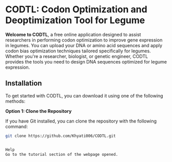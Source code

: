 # CODTL: Codon Optimization and Deoptimization Tool for Legume

**Welcome to CODTL**, a free online application designed to assist researchers in performing codon optimization to improve gene expression in legumes. You can upload your DNA or amino acid sequences and apply codon bias optimization techniques tailored specifically for legumes. Whether you're a researcher, biologist, or genetic engineer, CODTL provides the tools you need to design DNA sequences optimized for legume expression.

## Installation

To get started with CODTL, you can download it using one of the following methods:

**Option 1: Clone the Repository**

If you have Git installed, you can clone the repository with the following command:

```bash
git clone https://github.com/Khyati006/CODTL.git


Help
Go to the tutorial section of the webpage opened.


